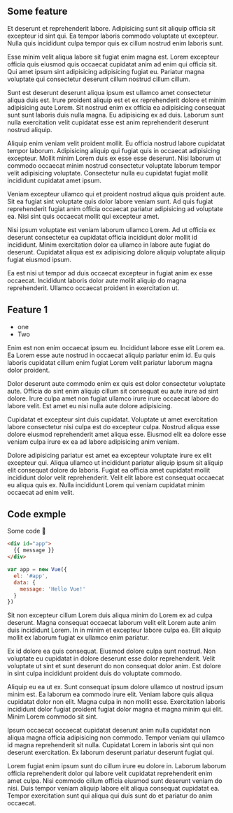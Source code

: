 ## Some feature
 Et deserunt et reprehenderit labore. Adipisicing sunt sit aliquip officia sit excepteur id sint qui. Ea tempor laboris commodo voluptate ut excepteur. Nulla quis incididunt culpa tempor quis ex cillum nostrud enim laboris sunt.

Esse minim velit aliqua labore sit fugiat enim magna est. Lorem excepteur officia quis eiusmod quis occaecat cupidatat anim ad enim qui officia sit. Qui amet ipsum sint adipisicing adipisicing fugiat eu. Pariatur magna voluptate qui consectetur deserunt cillum nostrud cillum cillum.

Sunt est deserunt deserunt aliqua ipsum est ullamco amet consectetur aliqua duis est. Irure proident aliquip est et ex reprehenderit dolore et minim adipisicing aute Lorem. Sit nostrud enim ex officia ea adipisicing consequat sunt sunt laboris duis nulla magna. Eu adipisicing ex ad duis. Laborum sunt nulla exercitation velit cupidatat esse est anim reprehenderit deserunt nostrud aliquip.

Aliquip enim veniam velit proident mollit. Eu officia nostrud labore cupidatat tempor laborum. Adipisicing aliquip qui fugiat quis in occaecat adipisicing excepteur. Mollit minim Lorem duis ex esse esse deserunt. Nisi laborum ut commodo occaecat minim nostrud consectetur voluptate laborum tempor velit adipisicing voluptate. Consectetur nulla eu cupidatat fugiat mollit incididunt cupidatat amet ipsum.

Veniam excepteur ullamco qui et proident nostrud aliqua quis proident aute. Sit ea fugiat sint voluptate quis dolor labore veniam sunt. Ad quis fugiat reprehenderit fugiat anim officia occaecat pariatur adipisicing ad voluptate ea. Nisi sint quis occaecat mollit qui excepteur amet.

Nisi ipsum voluptate est veniam laborum ullamco Lorem. Ad ut officia ex deserunt consectetur ea cupidatat officia incididunt dolor mollit id incididunt. Minim exercitation dolor ea ullamco in labore aute fugiat do deserunt. Cupidatat aliqua est ex adipisicing dolore aliquip voluptate aliquip fugiat eiusmod ipsum.

Ea est nisi ut tempor ad duis occaecat excepteur in fugiat anim ex esse occaecat. Incididunt laboris dolor aute mollit aliquip do magna reprehenderit. Ullamco occaecat proident in exercitation ut.

## Feature 1
 - one
 - Two

Enim est non enim occaecat ipsum eu. Incididunt labore esse elit Lorem ea. Ea Lorem esse aute nostrud in occaecat aliquip pariatur enim id. Eu quis laboris cupidatat cillum enim fugiat Lorem velit pariatur laborum magna dolor proident.

Dolor deserunt aute commodo enim ex quis est dolor consectetur voluptate aute. Officia do sint enim aliquip cillum sit consequat eu aute irure ad sint dolore. Irure culpa amet non fugiat ullamco irure irure occaecat labore do labore velit. Est amet eu nisi nulla aute dolore adipisicing.

Cupidatat et excepteur sint duis cupidatat. Voluptate ut amet exercitation labore consectetur nisi culpa est do excepteur culpa. Nostrud aliqua esse dolore eiusmod reprehenderit amet aliqua esse. Eiusmod elit ea dolore esse veniam culpa irure ex ea ad labore adipisicing anim veniam.

Dolore adipisicing pariatur est amet ea excepteur voluptate irure ex elit excepteur qui. Aliqua ullamco ut incididunt pariatur aliquip ipsum sit aliquip elit consequat dolore do laboris. Fugiat ea officia amet cupidatat mollit incididunt dolor velit reprehenderit. Velit elit labore est consequat occaecat eu aliqua quis ex. Nulla incididunt Lorem qui veniam cupidatat minim occaecat ad enim velit.

## Code exmple

Some code :tada:
```html
<div id="app">
  {{ message }}
</div>
```

```js
var app = new Vue({
  el: '#app',
  data: {
    message: 'Hello Vue!'
  }
})
```


Sit non excepteur cillum Lorem duis aliqua minim do Lorem ex ad culpa deserunt. Magna consequat occaecat laborum velit elit Lorem aute anim duis incididunt Lorem. In in minim et excepteur labore culpa ea. Elit aliquip mollit ex laborum fugiat ex ullamco enim pariatur.

Ex id dolore ea quis consequat. Eiusmod dolore culpa sunt nostrud. Non voluptate eu cupidatat in dolore deserunt esse dolor reprehenderit. Velit voluptate ut sint et sunt deserunt do non consequat dolor anim. Est dolore in sint culpa incididunt proident duis do voluptate commodo.

Aliquip eu ea ut ex. Sunt consequat ipsum dolore ullamco ut nostrud ipsum minim est. Ea laborum ea commodo irure elit. Veniam labore quis aliqua cupidatat dolor non elit. Magna culpa in non mollit esse. Exercitation laboris incididunt dolor fugiat proident fugiat dolor magna et magna minim qui elit. Minim Lorem commodo sit sint.

Ipsum occaecat occaecat cupidatat deserunt anim nulla cupidatat non aliqua magna officia adipisicing non commodo. Tempor veniam qui ullamco id magna reprehenderit sit nulla. Cupidatat Lorem in laboris sint qui non deserunt exercitation. Ex laborum deserunt pariatur deserunt fugiat qui.

Lorem fugiat enim ipsum sunt do cillum irure eu dolore in. Laborum laborum officia reprehenderit dolor qui labore velit cupidatat reprehenderit enim amet culpa. Nisi commodo cillum officia eiusmod sunt deserunt veniam do nisi. Duis tempor veniam aliquip labore elit aliqua consequat cupidatat ea. Tempor exercitation sunt qui aliqua qui duis sunt do et pariatur do anim occaecat.
